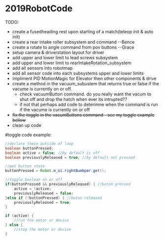 # 2019RobotCode

TODO:
- create a fusedheading rest upon starting of a match(teleop init & auto init)
- create a rear intake roller subsystem and command --Bence
- create a rotate to angle command from pov buttons --Grace
- setup camera & driverstation layout for driver
- add upper and lower limit to lead screws subsystem
- add upper and lower limit to rearIntakeRotation_subsystem
- add all sensors into robotmap
- add all sensor code into each subsystems upper and lower limits
- impliment PID MotionMagic for Elevator then other components & drive
- create a method in the vacuum_subustem that returns true or false if the vacume is currently on or off.
    - check vacuumButton command. do you really want the vacum to shut off and drop the hatch when ever its intrupted??
    - if not that perhaps add code to deterimne when the command is run if the vacume is currently on or off
- ~~fix the toggle in the vacumButtons command - see my toggle example bellow~~
- clean up code

#toggle code example:
``` java
//declare these outside of loop
boolean buttonPressed;
boolean active = false; //by default is off
boolean previouslyReleased = true; //by default not pressed

//get button state
buttonPressed = Robot.m_oi.rightBumbper.get();

//toggle boolean on or off
if(buttonPressed && previouslyReleased) { //buton pressed
    active = !active;
    previouslyReleased = false; 
}else if (!buttonPressed) { //buton released
    previouslyReleased = true;
}

if (active) {
    //run the motor or device
} else {
    //stop the motor or device
}
```